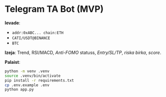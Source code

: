 # Telegram TA Bot (MVP)

**Ievade**:
- `addr:0xABC... chain:ETH`
- `CATI/USDT@BINANCE`
- `BTC`

**Izeja**: Trend, RSI/MACD, *Anti-FOMO* statuss, *Entry/SL/TP*, *riska birka*, *score*.

**Palaist**:
```bash
python -m venv .venv
source .venv/bin/activate
pip install -r requirements.txt
cp .env.example .env
python app.py

